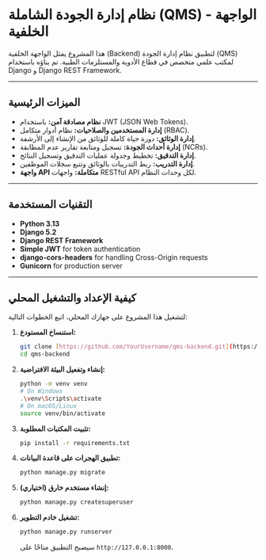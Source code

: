 # نظام إدارة الجودة الشاملة (QMS) - الواجهة الخلفية

هذا المشروع يمثل الواجهة الخلفية (Backend) لتطبيق نظام إدارة الجودة (QMS) لمكتب علمي متخصص في قطاع الأدوية والمستلزمات الطبية. تم بناؤه باستخدام Django و Django REST Framework.

---

## الميزات الرئيسية

- **نظام مصادقة آمن:** باستخدام JWT (JSON Web Tokens).
- **إدارة المستخدمين والصلاحيات:** نظام أدوار متكامل (RBAC).
- **إدارة الوثائق:** دورة حياة كاملة للوثائق من الإنشاء إلى الأرشفة.
- **إدارة أحداث الجودة:** تسجيل ومتابعة تقارير عدم المطابقة (NCRs).
- **إدارة التدقيق:** تخطيط وجدولة عمليات التدقيق وتسجيل النتائج.
- **إدارة التدريب:** ربط التدريبات بالوثائق وتتبع سجلات الموظفين.
- **واجهة API متكاملة:** واجهات RESTful API لكل وحدات النظام.

---

## التقنيات المستخدمة

* **Python 3.13**
* **Django 5.2**
* **Django REST Framework**
* **Simple JWT** for token authentication
* **django-cors-headers** for handling Cross-Origin requests
* **Gunicorn** for production server

---

## كيفية الإعداد والتشغيل المحلي

لتشغيل هذا المشروع على جهازك المحلي، اتبع الخطوات التالية:

1.  **استنساخ المستودع:**
    ```bash
    git clone [https://github.com/YourUsername/qms-backend.git](https://github.com/YourUsername/qms-backend.git)
    cd qms-backend
    ```

2.  **إنشاء وتفعيل البيئة الافتراضية:**
    ```bash
    python -m venv venv
    # On Windows
    .\venv\Scripts\activate
    # On macOS/Linux
    source venv/bin/activate
    ```

3.  **تثبيت المكتبات المطلوبة:**
    ```bash
    pip install -r requirements.txt
    ```

4.  **تطبيق الهجرات على قاعدة البيانات:**
    ```bash
    python manage.py migrate
    ```

5.  **(اختياري) إنشاء مستخدم خارق:**
    ```bash
    python manage.py createsuperuser
    ```

6.  **تشغيل خادم التطوير:**
    ```bash
    python manage.py runserver
    ```
    سيصبح التطبيق متاحًا على `http://127.0.0.1:8000`.
